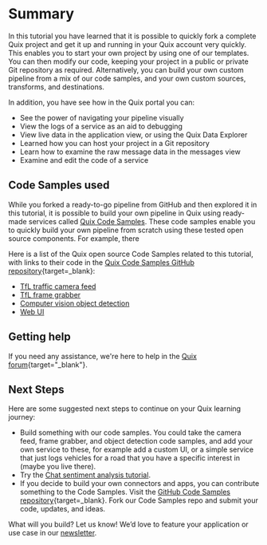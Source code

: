 # Summary

In this tutorial you have learned that it is possible to quickly fork a complete Quix project and get it up and running in your Quix account very quickly. This enables you to start your own project by using one of our templates. You can then modify our code, keeping your project in a public or private Git repository as required. Alternatively, you can build your own custom pipeline from a mix of our code samples, and your own custom sources, transforms, and destinations.

In addition, you have see how in the Quix portal you can:

* See the power of navigating your pipeline visually
* View the logs of a service as an aid to debugging
* View live data in the application view, or using the Quix Data Explorer
* Learned how you can host your project in a Git repository
* Learn how to examine the raw message data in the messages view
* Examine and edit the code of a service

## Code Samples used

While you forked a ready-to-go pipeline from GitHub and then explored it in this tutorial, it is possible to build your own pipeline in Quix using ready-made services called [Quix Code Samples](../../samples/samples.md). These code samples enable you to quickly build your own pipeline from scratch using these tested open source components. For example, there  

Here is a list of the Quix open source Code Samples related to this tutorial, with links to their code in the [Quix Code Samples GitHub repository](https://github.com/quixio/quix-samples){target=_blank}:

* [TfL traffic camera feed](https://github.com/quixio/quix-samples/tree/main/python/sources/TFL-Camera-Feed)
* [TfL frame grabber](https://github.com/quixio/quix-samples/tree/main/python/transformations/TFL-Camera-Frame-Extraction)
* [Computer vision object detection](https://github.com/quixio/quix-samples/tree/main/python/transformations/Image-processing-object-detection)
* [Web UI](https://github.com/quixio/quix-samples/tree/main/nodejs/advanced/Image-Processing-UI)

## Getting help

If you need any assistance, we're here to help in the [Quix forum](https://forum.quix.io/){target="_blank"}.

## Next Steps

Here are some suggested next steps to continue on your Quix learning journey:

* Build something with our code samples. You could take the camera feed, frame grabber, and object detection code samples, and add your own service to these, for example add a custom UI, or a simple service that just logs vehicles for a road that you have a specific interest in (maybe you live there).
* Try the [Chat sentiment analysis tutorial](../sentiment-analysis/index.md).
* If you decide to build your own connectors and apps, you can contribute something to the Code Samples. Visit the [GitHub Code Samples repository](https://github.com/quixio/quix-samples){target=_blank}. Fork our Code Samples repo and submit your code, updates, and ideas.

What will you build? Let us know! We’d love to feature your application or use case in our [newsletter](https://www.quix.io/community/).
